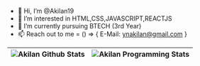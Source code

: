 - 👋 Hi, I’m @Akilan19
- 👀 I’m interested in HTML,CSS,JAVASCRIPT,REACTJS <WebDevlopment/>
- 🌱 I’m currently pursuing BTECH (3rd Year)
- 📫 Reach out to me = () => { E-Mail: ynakilan@gmail.com }
<!---
Akilan19/Akilan19 is a ✨ special ✨ repository because its `README.md` (this file) appears on your GitHub profile.
You can click the Preview link to take a look at your changes.
--->
<!---[![An image of @akilan19's Holopin badges, which is a link to view their full Holopin profile](https://holopin.me/akilan19)](https://holopin.io/@akilan19)--->
| ![Akilan Github Stats](https://github-readme-stats.anuraghazra1.vercel.app/api?username=Akilan19&show_icons=true&include_all_commits=true&theme=radical) | ![Akilan Programming Stats](https://github-readme-stats.vercel.app/api/top-langs/?username=Akilan19&theme=tokyonight&layout=compact&) |     
| :--: | :--: |
